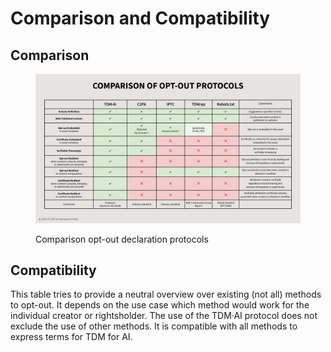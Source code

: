 # Comparison and Compatibility

## Comparison

<figure><img src=".gitbook/assets/Comparison-opt-out.png" alt=""><figcaption><p>Comparison opt-out declaration protocols</p></figcaption></figure>

## Compatibility&#x20;

This table tries to provide a neutral overview over existing (not all) methods to opt-out. It depends on the use case which method would work for the individual creator or rightsholder.  The use of the TDM·AI protocol does not exclude the use of other methods. It is compatible with all methods to express terms for TDM for AI.&#x20;
